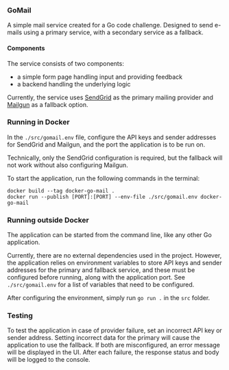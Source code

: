 ### GoMail

A simple mail service created for a Go code challenge. Designed to send e-mails using a primary service, with a secondary service as a fallback.

#### Components

The service consists of two components:
- a simple form page handling input and providing feedback
- a backend handling the underlying logic

Currently, the service uses [SendGrid](https://docs.sendgrid.com/v2-api) as the primary mailing provider and [Mailgun](https://documentation.mailgun.com/en/latest/index.html) as a fallback option.

### Running in Docker

In the `./src/gomail.env` file, configure the API keys and sender addresses for SendGrid and Mailgun, and the port the application is to be run on.

Technically, only the SendGrid configuration is required, but the fallback will not work without also configuring Mailgun.

To start the application, run the following commands in the terminal:

```
docker build --tag docker-go-mail .
docker run --publish [PORT]:[PORT] --env-file ./src/gomail.env docker-go-mail
```

### Running outside Docker

The application can be started from the command line, like any other Go application. 

Currently, there are no external dependencies used in the project. However, the application relies on environment variables to store API keys and sender addresses for the primary and fallback service, and these must be configured before running, along with the application port. See `./src/gomail.env` for a list of variables that need to be configured.

After configuring the environment, simply run `go run .` in the `src` folder.

### Testing

To test the application in case of provider failure, set an incorrect API key or sender address. Setting incorrect data for the primary will cause the application to use the fallback.
If both are misconfigured, an error message will be displayed in the UI. After each failure, the response status and body will be logged to the console.